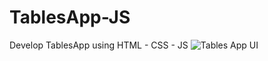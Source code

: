 # TablesApp-JS
Develop TablesApp using HTML - CSS - JS 
![Tables App UI](https://user-images.githubusercontent.com/97945337/215490647-551c3847-8988-4344-ae62-0f3450fc2b03.JPG)
